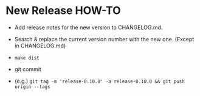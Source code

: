 # New Release HOW-TO

* Add release notes for the new version to CHANGELOG.md.

* Search & replace the current version number with the new one. (Except in CHANGELOG.md)

* ```make dist```

* git commit

* (e.g.) ```git tag -m 'release-0.10.0' -a release-0.10.0 && git push origin --tags```

